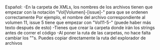 Español:
-En la carpeta de XMLs, los nombres de los archivos tienen que empezar con la notación "Vol[Volumen]-[issue]-" para que se ordenen correctamente
  Por ejemplo, el nombre del archivo correspondiente al volumen 11, issue 5 tiene que empezar con "Vol11-5-" (puede haber más texto después de esto)
-Tienes que crear la carpeta donde irán los strings antes de correr el código
-Al poner la ruta de las carpetas, no hace falta cambiar los "\"s. Puedes copiar directamente la ruta del explorador de archivos
